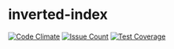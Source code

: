 # inverted-index
[![Code Climate](https://codeclimate.com/repos/589cdef10f4d540461001a76/badges/6871b507f8dd13435d4a/gpa.svg)](https://codeclimate.com/repos/589cdef10f4d540461001a76/feed)
[![Issue Count](https://codeclimate.com/repos/589cdef10f4d540461001a76/badges/6871b507f8dd13435d4a/issue_count.svg)](https://codeclimate.com/repos/589cdef10f4d540461001a76/feed)
[![Test Coverage](https://codeclimate.com/repos/589cdef10f4d540461001a76/badges/6871b507f8dd13435d4a/coverage.svg)](https://codeclimate.com/repos/589cdef10f4d540461001a76/coverage)
